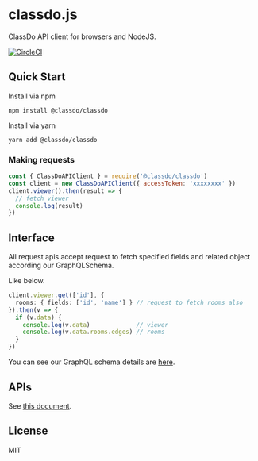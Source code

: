 # classdo.js

ClassDo API client for browsers and NodeJS.

[![CircleCI](https://circleci.com/gh/ClassDo/classdo-js.svg?style=svg)](https://circleci.com/gh/ClassDo/classdo-js)

## Quick Start

Install via npm

```
npm install @classdo/classdo
```

Install via yarn

```
yarn add @classdo/classdo
```

### Making requests

```js
const { ClassDoAPIClient } = require('@classdo/classdo')
const client = new ClassDoAPIClient({ accessToken: 'xxxxxxxx' })
client.viewer().then(result => {
  // fetch viewer
  console.log(result)
})
```

## Interface

All request apis accept request to fetch specified fields and related object according our GraphQLSchema.

Like below.

```typescript
client.viewer.get(['id'], {
  rooms: { fields: ['id', 'name'] } // request to fetch rooms also
}).then(v => {
  if (v.data) {
    console.log(v.data)             // viewer
    console.log(v.data.rooms.edges) // rooms
  }
})
```

You can see our GraphQL schema details are [here](https://developer.classdo.com/schema/).

## APIs

See [this document](https://developer.classdo.com/classdo-js).

## License

MIT
